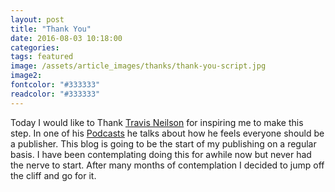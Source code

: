 ```yaml
---
layout: post
title: "Thank You"
date: 2016-08-03 10:18:00
categories: 
tags: featured
image: /assets/article_images/thanks/thank-you-script.jpg
image2:
fontcolor: "#333333"
readcolor: "#333333"
---
```


Today I would like to Thank [Travis Neilson](http://www.travisneilson.com) for inspiring me to make this step. 
In one of his [Podcasts](http://www.travandlos.com) he talks about how he feels everyone should be a publisher. 
This blog is going to be the start of my publishing on a regular basis.
I have been contemplating doing this for awhile now but never had the nerve to start. 
After many months of contemplation I decided to jump off the cliff and go for it.

